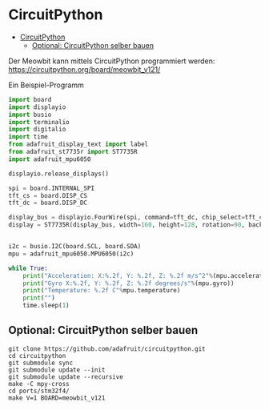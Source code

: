 # CircuitPython

- [CircuitPython](#circuitpython)
  - [Optional: CircuitPython selber bauen](#optional-circuitpython-selber-bauen)

Der Meowbit kann mittels CircuitPython programmiert werden:
<https://circuitpython.org/board/meowbit_v121/>

Ein Beispiel-Programm

```python
import board
import displayio
import busio
import terminalio
import digitalio
import time
from adafruit_display_text import label
from adafruit_st7735r import ST7735R
import adafruit_mpu6050

displayio.release_displays()

spi = board.INTERNAL_SPI
tft_cs = board.DISP_CS
tft_dc = board.DISP_DC

display_bus = displayio.FourWire(spi, command=tft_dc, chip_select=tft_cs, reset=board.DISP_RST)
display = ST7735R(display_bus, width=160, height=128, rotation=90, backlight_pin=board.DISP_BL)


i2c = busio.I2C(board.SCL, board.SDA)
mpu = adafruit_mpu6050.MPU6050(i2c)

while True:
    print("Acceleration: X:%.2f, Y: %.2f, Z: %.2f m/s^2"%(mpu.acceleration))
    print("Gyro X:%.2f, Y: %.2f, Z: %.2f degrees/s"%(mpu.gyro))
    print("Temperature: %.2f C"%mpu.temperature)
    print("")
    time.sleep(1)
```

## Optional: CircuitPython selber bauen

```shell
git clone https://github.com/adafruit/circuitpython.git
cd circuitpython
git submodule sync
git submodule update --init
git submodule update --recursive
make -C mpy-cross
cd ports/stm32f4/
make V=1 BOARD=meowbit_v121
```
